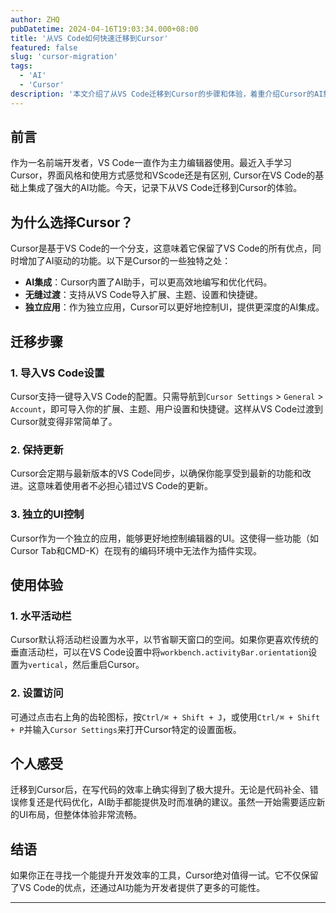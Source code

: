 ```yaml
---
author: ZHQ
pubDatetime: 2024-04-16T19:03:34.000+08:00
title: '从VS Code如何快速迁移到Cursor'
featured: false
slug: 'cursor-migration'
tags:
  - 'AI'
  - 'Cursor'
description: '本文介绍了从VS Code迁移到Cursor的步骤和体验，着重介绍Cursor的AI集成功能和独特之处。'
---
```


## 前言

作为一名前端开发者，VS Code一直作为主力编辑器使用。最近入手学习Cursor，界面风格和使用方式感觉和VScode还是有区别, Cursor在VS Code的基础上集成了强大的AI功能。今天，记录下从VS Code迁移到Cursor的体验。

## 为什么选择Cursor？

Cursor是基于VS Code的一个分支，这意味着它保留了VS Code的所有优点，同时增加了AI驱动的功能。以下是Cursor的一些独特之处：

- **AI集成**：Cursor内置了AI助手，可以更高效地编写和优化代码。
- **无缝过渡**：支持从VS Code导入扩展、主题、设置和快捷键。
- **独立应用**：作为独立应用，Cursor可以更好地控制UI，提供更深度的AI集成。

## 迁移步骤

### 1. 导入VS Code设置

Cursor支持一键导入VS Code的配置。只需导航到`Cursor Settings` > `General` > `Account`，即可导入你的扩展、主题、用户设置和快捷键。这样从VS Code过渡到Cursor就变得非常简单了。

### 2. 保持更新

Cursor会定期与最新版本的VS Code同步，以确保你能享受到最新的功能和改进。这意味着使用者不必担心错过VS Code的更新。

### 3. 独立的UI控制

Cursor作为一个独立的应用，能够更好地控制编辑器的UI。这使得一些功能（如Cursor Tab和CMD-K）在现有的编码环境中无法作为插件实现。

## 使用体验

### 1. 水平活动栏

Cursor默认将活动栏设置为水平，以节省聊天窗口的空间。如果你更喜欢传统的垂直活动栏，可以在VS Code设置中将`workbench.activityBar.orientation`设置为`vertical`，然后重启Cursor。

### 2. 设置访问

可通过点击右上角的齿轮图标，按`Ctrl/⌘ + Shift + J`，或使用`Ctrl/⌘ + Shift + P`并输入`Cursor Settings`来打开Cursor特定的设置面板。

## 个人感受

迁移到Cursor后，在写代码的效率上确实得到了极大提升。无论是代码补全、错误修复还是代码优化，AI助手都能提供及时而准确的建议。虽然一开始需要适应新的UI布局，但整体体验非常流畅。

## 结语

如果你正在寻找一个能提升开发效率的工具，Cursor绝对值得一试。它不仅保留了VS Code的优点，还通过AI功能为开发者提供了更多的可能性。

---